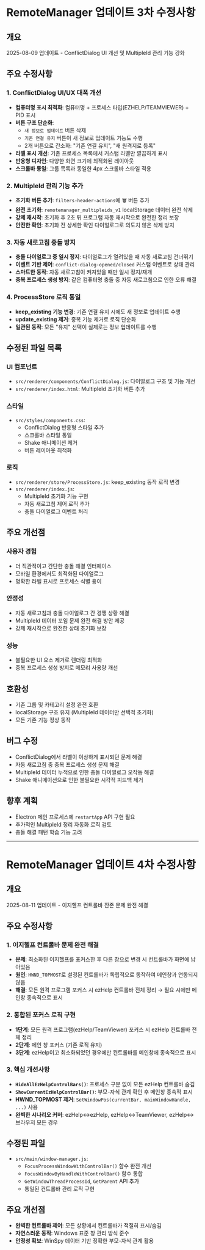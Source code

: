 # RemoteManager 업데이트 3차 수정사항

## 개요
2025-08-09 업데이트 - ConflictDialog UI 개선 및 MultipleId 관리 기능 강화

## 주요 수정사항

### 1. ConflictDialog UI/UX 대폭 개선
- **컴퓨터명 표시 최적화**: 컴퓨터명 + 프로세스 타입(EZHELP/TEAMVIEWER) + PID 표시
- **버튼 구조 단순화**: 
  - `새 정보로 업데이트` 버튼 삭제
  - `기존 연결 유지` 버튼이 새 정보로 업데이트 기능도 수행
  - 2개 버튼으로 간소화: "기존 연결 유지", "새 원격지로 등록"
- **라벨 표시 개선**: 기존 프로세스 목록에서 커스텀 라벨만 깔끔하게 표시
- **반응형 디자인**: 다양한 화면 크기에 최적화된 레이아웃
- **스크롤바 통일**: 그룹 목록과 동일한 4px 스크롤바 스타일 적용

### 2. MultipleId 관리 기능 추가
- **초기화 버튼 추가**: `filters-header-actions`에 🗑️ 버튼 추가
- **완전 초기화**: `remotemanager_multipleids_v1` localStorage 데이터 완전 삭제
- **강제 재시작**: 초기화 후 2초 뒤 프로그램 자동 재시작으로 완전한 정리 보장
- **안전한 확인**: 초기화 전 상세한 확인 다이얼로그로 의도치 않은 삭제 방지

### 3. 자동 새로고침 충돌 방지
- **충돌 다이얼로그 중 일시 정지**: 다이얼로그가 열려있을 때 자동 새로고침 건너뛰기
- **이벤트 기반 제어**: `conflict-dialog-opened/closed` 커스텀 이벤트로 상태 관리
- **스마트한 동작**: 자동 새로고침이 켜져있을 때만 일시 정지/재개
- **중복 프로세스 생성 방지**: 같은 컴퓨터명 충돌 중 자동 새로고침으로 인한 오류 해결

### 4. ProcessStore 로직 통일
- **keep_existing 기능 변경**: 기존 연결 유지 시에도 새 정보로 업데이트 수행
- **update_existing 제거**: 중복 기능 제거로 로직 단순화
- **일관된 동작**: 모든 "유지" 선택이 실제로는 정보 업데이트를 수행

## 수정된 파일 목록

### UI 컴포넌트
- `src/renderer/components/ConflictDialog.js`: 다이얼로그 구조 및 기능 개선
- `src/renderer/index.html`: MultipleId 초기화 버튼 추가

### 스타일
- `src/styles/components.css`: 
  - ConflictDialog 반응형 스타일 추가
  - 스크롤바 스타일 통일
  - Shake 애니메이션 제거
  - 버튼 레이아웃 최적화

### 로직
- `src/renderer/store/ProcessStore.js`: keep_existing 동작 로직 변경
- `src/renderer/index.js`: 
  - MultipleId 초기화 기능 구현
  - 자동 새로고침 제어 로직 추가
  - 충돌 다이얼로그 이벤트 처리

## 주요 개선점

### 사용자 경험
- 더 직관적이고 간단한 충돌 해결 인터페이스
- 모바일 환경에서도 최적화된 다이얼로그
- 명확한 라벨 표시로 프로세스 식별 용이

### 안정성
- 자동 새로고침과 충돌 다이얼로그 간 경쟁 상황 해결
- MultipleId 데이터 꼬임 문제 완전 해결 방안 제공
- 강제 재시작으로 완전한 상태 초기화 보장

### 성능
- 불필요한 UI 요소 제거로 렌더링 최적화
- 중복 프로세스 생성 방지로 메모리 사용량 개선

## 호환성
- 기존 그룹 및 카테고리 설정 완전 호환
- localStorage 구조 유지 (MultipleId 데이터만 선택적 초기화)
- 모든 기존 기능 정상 동작

## 버그 수정
- ConflictDialog에서 라벨이 이상하게 표시되던 문제 해결
- 자동 새로고침 중 중복 프로세스 생성 문제 해결
- MultipleId 데이터 누적으로 인한 충돌 다이얼로그 오작동 해결
- Shake 애니메이션으로 인한 불필요한 시각적 피드백 제거

## 향후 계획
- Electron 메인 프로세스에 `restartApp` API 구현 필요
- 추가적인 MultipleId 정리 자동화 로직 검토
- 충돌 해결 패턴 학습 기능 고려

---

# RemoteManager 업데이트 4차 수정사항

## 개요
2025-08-11 업데이트 - 이지헬프 컨트롤바 잔존 문제 완전 해결

## 주요 수정사항

### 1. 이지헬프 컨트롤바 문제 완전 해결
- **문제**: 최소화된 이지헬프를 포커스한 후 다른 창으로 변경 시 컨트롤바가 화면에 남아있음
- **원인**: `HWND_TOPMOST`로 설정된 컨트롤바가 독립적으로 동작하여 메인창과 연동되지 않음
- **해결**: 모든 원격 프로그램 포커스 시 ezHelp 컨트롤바 전체 정리 → 필요 시에만 메인창 종속적으로 표시

### 2. 통합된 포커스 로직 구현
- **1단계**: 모든 원격 프로그램(ezHelp/TeamViewer) 포커스 시 ezHelp 컨트롤바 전체 정리
- **2단계**: 메인 창 포커스 (기존 로직 유지)  
- **3단계**: ezHelp이고 최소화되었던 경우에만 컨트롤바를 메인창에 종속적으로 표시

### 3. 핵심 개선사항
- **`HideAllEzHelpControlBars()`**: 프로세스 구분 없이 모든 ezHelp 컨트롤바 숨김
- **`ShowCurrentEzHelpControlBar()`**: 부모-자식 관계 확인 후 메인창 종속적 표시
- **HWND_TOPMOST 제거**: `SetWindowPos(currentBar, mainWindowHandle, ...)` 사용
- **완벽한 시나리오 커버**: ezHelp↔ezHelp, ezHelp↔TeamViewer, ezHelp↔브라우저 모든 경우

## 수정된 파일
- `src/main/window-manager.js`: 
  - `FocusProcessWindowWithControlBar()` 함수 완전 개선
  - `FocusWindowByHandleWithControlBar()` 함수 통합
  - `GetWindowThreadProcessId`, `GetParent` API 추가
  - 통일된 컨트롤바 관리 로직 구현

## 주요 개선점
- **완벽한 컨트롤바 제어**: 모든 상황에서 컨트롤바가 적절히 표시/숨김
- **자연스러운 동작**: Windows 표준 창 관리 방식 준수
- **안정성 확보**: WinSpy 데이터 기반 정확한 부모-자식 관계 활용